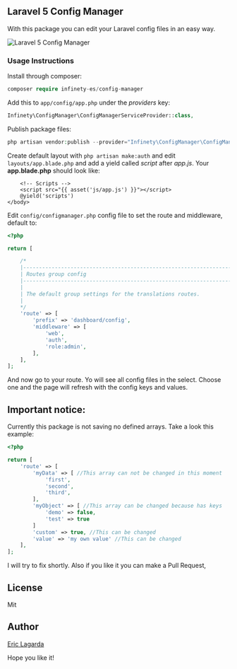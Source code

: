 ## Laravel 5 Config Manager

With this package you can edit your Laravel config files in an easy way.

![Laravel 5 Config Manager](http://i.imgur.com/AVr7Jjl.png)


### Usage Instructions

Install through composer:
```php
composer require infinety-es/config-manager
```

Add this to `app/config/app.php` under the *providers* key:

```php
Infinety\ConfigManager\ConfigManagerServiceProvider::class,
```

Publish package files:
```php
php artisan vendor:publish --provider="Infinety\ConfigManager\ConfigManagerServiceProvider"
```

Create default layout with `php artisan make:auth` and edit `layouts/app.blade.php` and add a yield called *script* after *app.js*. Your **app.blade.php** should look like:

```
    <!-- Scripts -->
    <script src="{{ asset('js/app.js') }}"></script>
    @yield('scripts')
</body>
```

Edit `config/configmanager.php` config file to set the route and middleware, default to:

```php
<?php

return [

    /*
    |--------------------------------------------------------------------------
    | Routes group config
    |--------------------------------------------------------------------------
    |
    | The default group settings for the translations routes.
    |
    */
    'route' => [
        'prefix' => 'dashboard/config',
        'middleware' => [
            'web',
            'auth',
            'role:admin',
        ],
    ],
];

```

And now go to your route. Yo will see all config files in the select. Choose one and the page will refresh with the config keys and values.

## Important notice: 

Currently this package is not saving no defined arrays. Take a look this example:

```php
<?php

return [
    'route' => [
        'myData' => [ //This array can not be changed in this moment
            'first', 
            'second',
            'third',
        ],
        'myObject' => [ //This array can be changed because has keys
            'demo' => false,
            'test' => true
        ]
        'custom' => true, //This can be changed
        'value' => 'my own value' //This can be changed
    ],
];

```

I will try to fix shortly. Also if you like it you can make a Pull Request,

## License

Mit

## Author

[Eric Lagarda](https://github.com/Krato)


Hope you like it!
